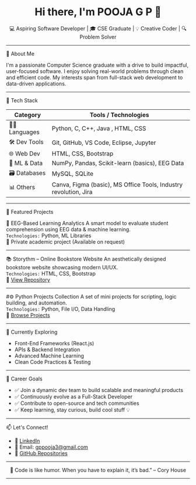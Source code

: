<h1 align="center">Hi there, I'm POOJA G P 👋</h1>

<p align="center">
  💻 Aspiring Software Developer | 🎓 CSE Graduate | 💡 Creative Coder | 🔍 Problem Solver  
</p>

---

🧭 About Me

I'm a passionate Computer Science graduate with a drive to build impactful, user-focused software. I enjoy solving real-world problems through clean and efficient code. My interests span from full-stack web development to data-driven applications.

---

🚀 Tech Stack

| Category           | Tools / Technologies                          |
|------------------  |-----------------------------------------------|
| 👩‍💻 Languages      | Python, C, C++, Java , HTML, CSS         |
| 🛠️ Dev Tools      | Git, GitHub, VS Code, Eclipse, Jupyter                 |
| 🌐 Web Dev        | HTML, CSS, Bootstrap                         |
| 🧠 ML & Data      | NumPy, Pandas, Scikit-learn (basics), EEG Data |
| 🗃️ Databases      | MySQL, SQLite                                |
| 📊 Others         | Canva, Figma (basic), MS Office Tools, Industry revolution, Jira         |

---

📌 Featured Projects

🧠 EEG-Based Learning Analytics
A smart model to evaluate student comprehension using EEG data & machine learning.  
`Technologies:` Python, ML Libraries  
🔗 Private academic project (Available on request)

---

📚 Storythm – Online Bookstore Website
An aesthetically designed bookstore website showcasing modern UI/UX.  
`Technologies:` HTML, CSS, Bootstrap  
🔗 [View Repository](https://github.com/PoojaGP-12/Storythm)

---

#⚙️ Python Projects Collection
A set of mini projects for scripting, logic building, and automation.  
`Technologies:` Python, File I/O, Data Handling  
🔗 [Browse Projects](https://github.com/PoojaGP-12?tab=repositories)

---

🌱 Currently Exploring

- Front-End Frameworks (React.js)
- APIs & Backend Integration
- Advanced Machine Learning
- Clean Code Practices & Testing

---

🎯 Career Goals

- ✅ Join a dynamic dev team to build scalable and meaningful products  
- ✅ Continuously evolve as a Full-Stack Developer 
- ✅ Contribute to open-source and tech communities  
- ✅ Keep learning, stay curious, build cool stuff 💡

---

📫 Let's Connect!

- 🔗 [LinkedIn](https://in.linkedin.com/in/poojagp)
- 📧 Email: gppooja3@gmail.com   
- 💼 [GitHub Repositories](https://github.com/PoojaGP-12?tab=repositories)

---

<p align="center">
  🚀 Code is like humor. When you have to explain it, it’s bad.” – Cory House
</p>

---

